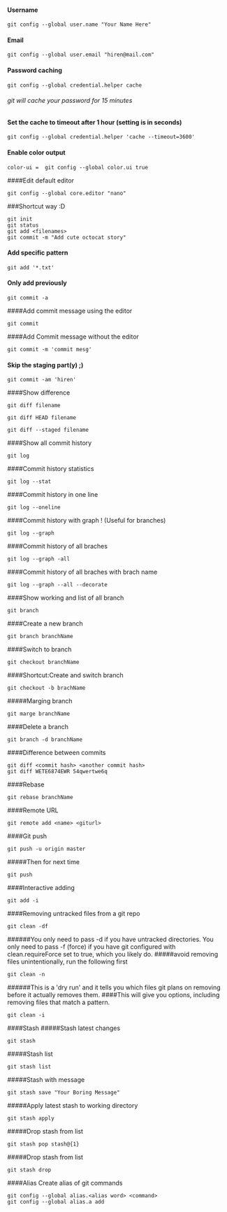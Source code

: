 #### Username 
```
git config --global user.name "Your Name Here"
```
#### Email
```
git config --global user.email "hiren@mail.com"  
```
#### Password caching
```
git config --global credential.helper cache 
```
###### git will cache your password for 15 minutes
#### Set the cache to timeout after 1 hour (setting is in seconds)
```
git config --global credential.helper 'cache --timeout=3600'   
```
#### Enable color output
```
color-ui =  git config --global color.ui true
```
####Edit default editor
```
git config --global core.editor "nano"
```
###Shortcut way  :D
```
git init
git status
git add <filenames>
git commit -m "Add cute octocat story"
```
#### Add specific pattern 
```
git add '*.txt'
```
#### Only add previously
```
git commit -a
```
####Add commit message using the editor
```
git commit
```
####Add Commit message without the editor
```
git commit -m 'commit mesg'
```
#### Skip the staging part(y) ;)
```
git commit -am 'hiren'
```
####Show difference
```
git diff filename
```
```
git diff HEAD filename
```
```
git diff --staged filename
```
####Show all commit history
```
git log
```
####Commit history statistics
```
git log --stat
```
####Commit history in one line 
```
git log --oneline
```
####Commit history with graph ! (Useful for branches)
```
git log --graph
```
####Commit history of all braches
```
git log --graph -all
```
####Commit history of all braches with brach name
```
git log --graph --all --decorate
```
####Show working and list of all branch
```
git branch
```
####Create a new branch
```
git branch branchName
```
####Switch to branch 
```
git checkout branchName
```
####Shortcut:Create and switch branch
```
git checkout -b brachName
```
#####Marging branch
```
git marge branchName
```
####Delete a branch
```
git branch -d branchName
```
####Difference between commits
```
git diff <commit hash> <another commit hash>
git diff WETE6874EWR 54qwertwe6q
```
####Rebase
```
git rebase branchName
```
####Remote URL
```
git remote add <name> <giturl>
``` 
####Git push
```
git push -u origi­n maste­r 
```
#####Then for next time
```
git push
```
####Interactive adding
```
git add -i
```
####Removing untracked files from a git repo 
```
git clean -df
```
######You only need to pass -d if you have untracked directories. You only need to pass -f (force) if you have git configured with clean.requireForce set to true, which you likely do.
#####avoid removing files unintentionally, run the following first
```
git clean -n
```
######This is a 'dry run' and it tells you which files git plans on removing before it actually removes them. 
####This will give you options, including removing files that match a pattern.
```
git clean -i
```
####Stash
#####Stash latest changes
```
git stash
```
#####Stash list
```
git stash list
```
#####Stash with message
```
git stash save "Your Boring Message"
``` 
#####Apply latest stash to working directory
```
git stash apply
```
#####Drop stash from list
```
git stash pop stash@{1}
```
#####Drop stash from list
```
git stash drop
```
####Alias
Create alias of git commands
```
git config --global alias.<alias word> <command>
git config --global alias.a add
```

                    
 


